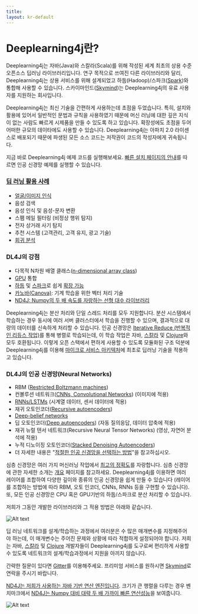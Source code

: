 ```yaml
---
title: 
layout: kr-default
---
```


# Deeplearning4j란?

Deeplearning4j는 자바(Java)와 스칼라(Scala)를 위해 작성된 세계 최초의 상용 수준 오픈소스 딥러닝 라이브러리입니다. 연구 목적으로 쓰여진 다른 라이브러리와 달리, Deeplearning4j는 상용 서비스를 위해 설계되었고 하둡(Hadoop)/스파크([Spark](../gpu_aws.html))와 통합해 사용할 수 있습니다. 스카이마인드([Skymind](http://skymind.io))는 Deeplearning4j의 유료 사용자를 지원하는 회사입니다.

Deeplearning4j는 최신 기술을 간편하게 사용하는데 초점을 두었습니다. 특히, 설치와 활용에 있어서 일반적인 문법과 규칙을 사용하였기 때문에 머신 러닝에 대한 깊은 지식이 없는 사람도 빠르게 시제품을 만들 수 있도록 하고 있습니다. 확장성에도 초점을 두어 어떠한 규모의 데이타에도 사용할 수 있습니다. Deeplearning4j는 아파치 2.0 라이센스로 배포되기 때문에 파생된 모든 소스 코드는 저작권이 코드의 작성자에게 귀속됩니다.

지금 바로 Deeplearning4j 예제 코드를 실행해보세요. [빠른 설치 페이지의 안내](http://deeplearning4j.org/quickstart.html)를 따르면 인공 신경망 예제를 실행할 수 있습니다.

### [딥 러닝 활용 사례](http://deeplearning4j.org/use_cases.html)

* [얼굴/이미지 인식](../facial-reconstruction-tutorial.html)
* 음성 검색
* 음성 인식 및 음성-문자 변환
* 스팸 메일 필터링 (비정상 행위 탐지)
* 전자 상거래 사기 탐지
* 추천 시스템 (고객관리, 고객 유지, 광고 기술)
* [회귀 분석](http://deeplearning4j.org/linear-regression.html)

### DL4J의 강점

* 다목적 N차원 배열 클래스([n-dimensional array class](http://nd4j.org/))
* [GPU](http://nd4j.org/gpu_native_backends.html) 통합
* [하둡](https://github.com/deeplearning4j/deeplearning4j/tree/master/deeplearning4j-scaleout/hadoop-yarn) 및 [스파크](http://deeplearning4j.org/gpu_aws.html)로 쉽게 [확장 가능](http://deeplearning4j.org/spark.html)
* [카노바(Canova)](http://deeplearning4j.org/canova.html): 기계 학습을 위한 벡터 처리 기술
* [ND4J: Numpy의 두 배 속도를 자랑하는 선형 대수 라이브러리](http://nd4j.org/benchmarking)

Deeplearning4j는 분산 처리와 단일 스레드 처리를 모두 지원합니다. 분산 시스템에서 학습하는 경우 동시에 여러 서버 클러스터에서 학습을 진행할 수 있으며, 결과적으로 대량의 데이터를 신속하게 처리할 수 있습니다.
인공 신경망은 [Iterative Reduce (반복적인 리듀스 작업)](http://deeplearning4j.org/iterativereduce.html)를 통해 병렬로 학습되는데, 이 학습 작업은 자바, [스칼라](http://nd4j.org/scala.html) 및 [Clojure](https://github.com/wildermuthn/d4lj-iris-example-clj/blob/master/src/dl4j_clj_example/core.clj)와 모두 호환됩니다. 이렇게 오픈 스택에서 편하게 사용할 수 있도록 모듈화된 구조 덕분에 Deeplearning4j를 이용해 [마이크로 서비스 아키텍처](http://microservices.io/patterns/microservices.html)에 최초로 딥러닝 기술을 적용하고 있습니다.

### DL4J의 인공 신경망(Neural Networks)

* RBM ([Restricted Boltzmann machines](../restrictedboltzmannmachine.html))
* 컨볼루션 네트워크([CNNs, Convolutional Networks](../convolutionalnets.html)) (이미지에 적용)
* [RNNs/LSTMs](../recurrentnetwork.html) (시계열 데이터, 센서 데이터에 적용)
* 재귀 오토인코더([Recursive autoencoders](https://github.com/deeplearning4j/deeplearning4j/blob/master/deeplearning4j-core/src/main/java/org/deeplearning4j/nn/layers/feedforward/autoencoder/recursive/RecursiveAutoEncoder.java))
* [Deep-belief networks](../deepbeliefnetwork.html)
* 딥 오토인코더([Deep autoencoders](http://deeplearning4j.org/deepautoencoder.html)) (자동 질의응답, 데이터 압축에 적용)
* 재귀 뉴럴 텐서 네트워크(Recursive Neural Tensor Networks) (영상, 자연어 분석에 적용)
* 누적 디노이징 오토인코더([Stacked Denoising Autoencoders](http://deeplearning4j.org/stackeddenoisingautoencoder.html))
* 더 자세한 내용은 "[적절한 인공 신경망을 선택하는 방법](http://deeplearning4j.org/neuralnetworktable.html)"을 참고하십시오.

심층 신경망은 여러 가지 머신러닝 작업에서 [최고의 정확도](http://deeplearning4j.org/accuracy.html)를 자랑합니다. 심층 신경망에 관한 자세한 소개는 [개요](http://deeplearning4j.org/neuralnet-overview.html) 페이지를 참고하세요. Deeplearning4j를 이용하면 여러 레이어를 조합하여 다양한 깊이와 종류의 인공 신경망을 쉽게 만들 수 있습니다 (레이어를 조합하는 방법에 따라 RBM, 오토 인코더, CNNs, RNNs 등을 구현할 수 있습니다). 또, 모든 인공 신경망은 CPU 혹은 GPU기반의 하둡/스파크로 분산 처리할 수 있습니다.

저희가 그동안 개발한 라이브러리와 그 적용 방법은 아래와 같습니다.

![Alt text](../img/schematic_overview.png)

딥 러닝 네트워크를 설계/학습하는 과정에서 여러분은 수 많은 매개변수를 지정해주어야 하는데, 이 매개변수는 주어진 문제와 상황에 따라 적합하게 설정되어야 합니다. 저희는 자바, [스칼라](https://github.com/deeplearning4j/nd4s) 및 [Clojure](https://github.com/whilo/clj-nd4j) 개발자들이 Deeplearning4j를 도구로써 편리하게 사용할 수 있도록 네트워크의 설계/학습과정에서 지원을 아끼지 않습니다.

간략한 질문이 있다면 [Gitter](https://gitter.im/deeplearning4j/deeplearning4j)를 이용해주세요. 프리미엄 서비스를 원하시면 [Skymind](http://www.skymind.io/contact/)로 연락을 주시기 바랍니다.

[ND4J는 저희가 사용하는 자바 기반 연산 엔진입니다](http://nd4j.org/). 크기가 큰 행렬을 다루는 경우 벤치마크에서 [ND4J는 Numpy 대비 대략 두 배 가까이 빠른 연산성능](http://nd4j.org/benchmarking)을 보여줍니다. 

![Alt text](../img/logos_8.png)
